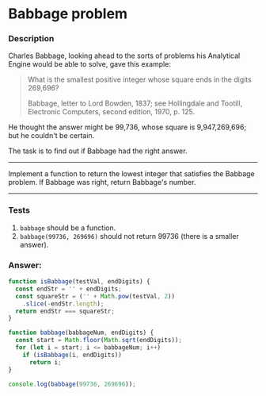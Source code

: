 # Babbage problem

### Description

Charles Babbage, looking ahead to the sorts of problems his Analytical Engine would be able to solve, gave this example:

> What is the smallest positive integer whose square ends in the digits 269,696? <p> Babbage, letter to Lord Bowden, 1837; see Hollingdale and Tootill, Electronic Computers, second edition, 1970, p. 125.</p>

He thought the answer might be 99,736, whose square is 9,947,269,696; but he couldn't be certain.

The task is to find out if Babbage had the right answer.

---

Implement a function to return the lowest integer that satisfies the Babbage problem. If Babbage was right, return Babbage's number.

---

### Tests

1. `babbage` should be a function.
2. `babbage(99736, 269696)` should not return 99736 (there is a smaller answer).

### Answer:

```javascript
function isBabbage(testVal, endDigits) {
  const endStr = '' + endDigits;
  const squareStr = ('' + Math.pow(testVal, 2))
    .slice(-endStr.length);
  return endStr === squareStr;
}

function babbage(babbageNum, endDigits) {
  const start = Math.floor(Math.sqrt(endDigits));
  for (let i = start; i <= babbageNum; i++)
    if (isBabbage(i, endDigits))
      return i;
}

console.log(babbage(99736, 269696));
```